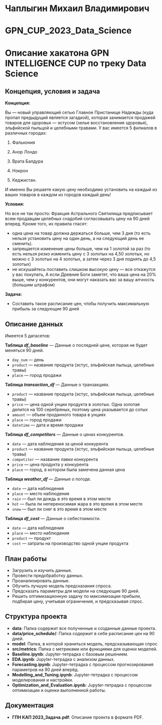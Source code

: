 # Чаплыгин Михаил Владимирович
# GPN_CUP_2023_Data_Science
# Описание хакатона GPN INTELLIGENCE CUP по треку Data Science
##  Концепция, условия и задача

**Концепция:**

Вы — новый управляющий сетью Главное Пристанище Надежды (куда пропал предыдущий является загадкой), которая занимается продажей товаров для здоровья — эстусом (зелье восстановления здоровья), эльфийской пыльцой и целебными травами. У вас имеется 5 филиалов в различных городах:

1) Фалькония

2) Анор Лондо

3) Врата Балдура

4) Нокрон

5) Кеджистан.

И именно Вы решаете какую цену необходимо установить на
каждый из ваших товаров в каждом из городов каждый день! 

**Условия:**

Но все не так просто: Фракция Астрального Святилища предписывает всем продавцам целебных снадобий согласовывать цену на 90 дней вперед. Кроме того, их правила гласят:
- одна цена на товар должна держаться больше, чем 3 дня (то есть нельзя установить цену на один день, а на следующий день ее сменить).
- запрещается изменение цены больше, чем на 1 золотой за раз (то есть нельзя резко изменить цену с 3 золотых на 4,50 золотых, но можно с 3 золотых на 4 золотых, а затем через 3 дня поднять до 4,5 золотых)
- не искушайтесь поставить слишком высокую цену — все откажутся у вас покупать, А если Древние Боги заметят, что ваша цена на 20% выше, чем у конкурентов, они могут наказать вас за вашу алчность (большим штрафом)


**Задача:**

- Cоставить такое расписание цен, чтобы получить максимальную прибыль за следующие 90 дней
## Описание данных

Имеется 5 датасетов:

__Таблица *df_baseline*__ — Данные о последней цене, которая не будет меняться 90 дней.
- `day_num` — день
- `product` — название продукта (эстус, эльфийская пыльца, целебные травы)
- `place` —  город продажи

__Таблица *transaction_df*__ — Данные о транзакциях.
- `product` — название продукта (эстус, эльфийская пыльца, целебные травы)
- `price` — цена одной унции продукта в золотых. Одна золотая делится на 100 серебряных, поэтому цена указывается до сотых
- `amount` —  объем проданного товара в унциях
- `place` —  город продажи
- `datetime` — дата и время продажи

__Таблица *df_competitors*__ — Данные о ценах конкурентов.
- `date` — дата наблюдения за ценой конкурента
- `product` — название продукта (эстус, эльфийская пыльца, целебные травы)
- `competitor` — название лавки конкурента
- `price` — цена продукта у конкурента
- `place` —  город, в котором была замечена данная цена

__Таблица *weather_df*__ — Данные о погоде.
- `date` — дата наблюдения
- `place` —  место наблюдения
- `rain` — был ли дождь в это время в этом месте
- `hot` — была ли непереносимая жара в это время в этом месте
- `snow` — был ли снег в это время в этом месте

__Таблица *df_cost*__ — Данные о себестоимости.
- `date` — дата наблюдения
- `place` —  место наблюдения
- `product` — продукт
- `cost` — затраты на производство одной унции продукта


## План работы

- Загрузить и изучить данные.
- Провести предобработку данных.
- Проанализировать данные.
- Обучить лучшую модель предсказания спроса.
- Предсказать параметры для модели на следующие 90 дней.
- Решить оптимизационную задачу по максимизации прибыли, подбирая цену, учитывая ограничения, и предсказывая спрос.

## Структура проекта

- **data**: Папка содержит все полученные и созданные данные проекта.
- **data/price_schedule/**: Папка содержит в себе расписание цен на 90 дней.
- **model**: Папка, в которой храниться модель, предсказывающая спрос
- **src/metrics**: Папка с метриками или функциями для оценки моделей.
- **Baseline.ipynb**: Jupyter-тетрадка с базовым решением.
- **EDA.ipynb**: Jupyter-тетрадка с анализом данных.
- **Forecasting.ipynb**: Jupyter-тетрадка с процессом прогнозирования параметров на 90 дней вперёд.
- **Modelling_and_Tuning.ipynb**: Jupyter-тетрадка с процессом моделирования и настройки.
- **Optimization_and_Evaluation.ipynb**: Jupyter-тетрадка с процессом оптимизации и оценки выполненной работы.

## Документация

- **ГПН КАП 2023_Задача.pdf**: Описание проекта в формате PDF.
